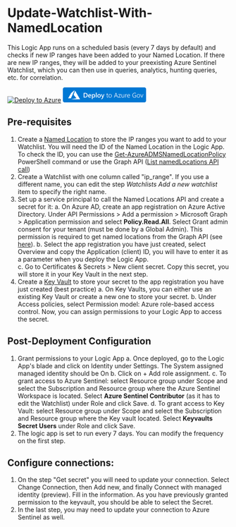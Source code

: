 # Update-Watchlist-With-NamedLocation


This Logic App runs on a scheduled basis (every 7 days by default) and checks if new IP ranges have been added to your Named Location. If there are new IP ranges, they will be added to your preexisting Azure Sentinel Watchlist, which you can then use in queries, analytics, hunting queries, etc. for correlation.

[![Deploy to Azure](https://aka.ms/deploytoazurebutton)](https://portal.azure.com/#create/Microsoft.Template/uri/https%3A%2F%2Fraw.githubusercontent.com%2Fmariavaladas%2FUpdate-Watchlist-With-NamedLocation%2Fmain%2Fazuredeploy.json)
[![Deploy to Azure Gov](https://raw.githubusercontent.com/Azure/azure-quickstart-templates/master/1-CONTRIBUTION-GUIDE/images/deploytoazuregov.png)](https://portal.azure.us/#create/Microsoft.Template/uri/https%3A%2F%2Fraw.githubusercontent.com%2Fmariavaladas%2FUpdate-Watchlist-With-NamedLocation%2Fmain%2Fazuredeploy.json)

 
## Pre-requisites
1.	Create a [Named Location](https://docs.microsoft.com/en-us/azure/active-directory/conditional-access/location-condition) to store the IP ranges you want to add to your Watchlist. You will need the ID of the Named Location in the Logic App. To check the ID, you can use the [Get-AzureADMSNamedLocationPolicy](https://docs.microsoft.com/en-us/powershell/module/azuread/get-azureadmsnamedlocationpolicy?view=azureadps-2.0) PowerShell command or use the Graph API ([List namedLocations API call](https://docs.microsoft.com/en-us/powershell/module/azuread/get-azureadmsnamedlocationpolicy?view=azureadps-2.0))
2.	Create a Watchlist with one column called "ip_range". If you use a different name, you can edit the step *Watchlists  Add a new watchlist* item to specify the right name.
3.	Set up a service principal to call the Named Locations API and create a secret for it:
    a.	On Azure AD, create an app registration on Azure Active Directory. Under API Permissions > Add a permission > Microsoft Graph > Application permission and select **Policy.Read.All**. Select Grant admin consent for your tenant (must be done by a Global Admin). This permission is required to get named locations from the Graph API (see [here](https://docs.microsoft.com/en-us/graph/api/namedlocation-get?view=graph-rest-1.0&tabs=http)).
    b.	Select the app registration you have just created, select Overview and copy the Application (client) ID, you will have to enter it as a parameter when you deploy the Logic App.  
    c.	Go to Certificates & Secrets > New client secret. Copy this secret, you will store it in your Key Vault in the next step.
4.	Create a [Key Vault](https://docs.microsoft.com/en-us/azure/key-vault/general/overview) to store your secret to the app registration you have just created (best practice)
    a.	On Key Vaults, you can either use an existing Key Vault or create a new one to store your secret.
    b.	Under Access policies, select Permission model: Azure role-based access control. Now, you can assign permissions to your Logic App to access the secret.
 
 
## Post-Deployment Configuration
1.	Grant permissions to your Logic App
    a.	Once deployed, go to the Logic App's blade and click on Identity under Settings. The System assigned managed identity should be On
    b.	Click on + Add role assignment.
    c.	To grant access to Azure Sentinel: select Resource group under Scope and select the Subscription and Resource group where the Azure Sentinel Workspace is located. Select **Azure Sentinel Contributor** (as it has to edit the Watchlist) under Role and click Save.
    d.	To grant access to Key Vault: select Resource group under Scope and select the Subscription and Resource group where the Key vault located. Select **Keyvaults Secret Users** under Role and click Save.
2.	The logic app is set to run every 7 days. You can modify the frequency on the first step.
 
 
## Configure connections:
1.	On the step "Get secret" you will need to update your connection. Select Change Connection, then Add new, and finally Connect with managed identity (preview). Fill in the information. As you have previously granted permission to the keyvault, you should be able to select the Secret.
2.	In the last step, you may need to update your connection to Azure Sentinel as well.
